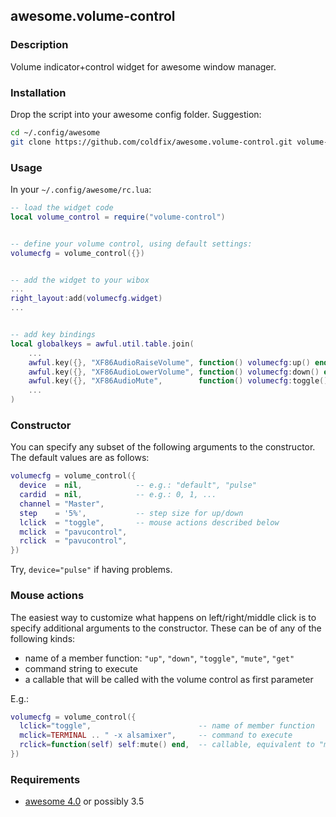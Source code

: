 ## awesome.volume-control

### Description

Volume indicator+control widget for awesome window manager.

### Installation

Drop the script into your awesome config folder. Suggestion:

```bash
cd ~/.config/awesome
git clone https://github.com/coldfix/awesome.volume-control.git volume-control
```


### Usage

In your `~/.config/awesome/rc.lua`:

```lua
-- load the widget code
local volume_control = require("volume-control")


-- define your volume control, using default settings:
volumecfg = volume_control({})


-- add the widget to your wibox
...
right_layout:add(volumecfg.widget)
...


-- add key bindings
local globalkeys = awful.util.table.join(
    ...
    awful.key({}, "XF86AudioRaiseVolume", function() volumecfg:up() end),
    awful.key({}, "XF86AudioLowerVolume", function() volumecfg:down() end),
    awful.key({}, "XF86AudioMute",        function() volumecfg:toggle() end),
    ...
)
```

### Constructor

You can specify any subset of the following arguments to the constructor.
The default values are as follows:

```lua
volumecfg = volume_control({
  device  = nil,            -- e.g.: "default", "pulse"
  cardid  = nil,            -- e.g.: 0, 1, ...
  channel = "Master",
  step    = '5%',           -- step size for up/down
  lclick  = "toggle",       -- mouse actions described below
  mclick  = "pavucontrol",
  rclick  = "pavucontrol",
})
```

Try, `device="pulse"` if having problems.

### Mouse actions

The easiest way to customize what happens on left/right/middle click is to
specify additional arguments to the constructor. These can be of any of the
following kinds:

- name of a member function: `"up"`, `"down"`, `"toggle"`, `"mute"`, `"get"`
- command string to execute
- a callable that will be called with the volume control as first parameter

E.g.:

```lua
volumecfg = volume_control({
  lclick="toggle",                        -- name of member function
  mclick=TERMINAL .. " -x alsamixer",     -- command to execute
  rclick=function(self) self:mute() end,  -- callable, equivalent to "mute"
})
```


### Requirements

* [awesome 4.0](http://awesome.naquadah.org/) or possibly 3.5
